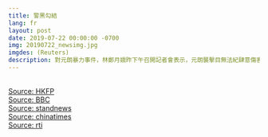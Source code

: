 ```yaml
---
title: 警黑勾結
lang: fr
layout: post
date: 2019-07-22 00:00:00 -0700
img: 20190722_newsimg.jpg
imgdes: (Reuters)
description: 對元朗暴力事件，林鄭月娥昨下午召開記者會表示，元朗襲擊目無法紀肆意傷害市民，行為令人髮指絕不姑息，已要求警務處全力緝凶。並強調香港是法治社會，不容許暴力。面對泛民派質疑港警第一時間處置不力，懷疑「警黑勾結」，警務處長盧偉聰22日回應稱，警隊與黑社會是勢不兩立。
---
```


<br>[Source: HKFP](https://www.hongkongfp.com/2019/07/22/hong-kong-police-made-no-arrests-mob-assaulted-commuters-protesters-journalists-yuen-long/)
<br>[Source: BBC](https://www.bbc.com/zhongwen/trad/chinese-news-49070742)
<br>[Source: standnews](https://thestandnews.com/politics/%E5%85%83%E6%9C%97%E6%87%B7%E7%96%91%E8%AD%A6%E9%BB%91%E5%8B%BE%E7%B5%90%E4%BA%8B%E4%BB%B6-%E4%B8%AD%E5%B9%B4%E6%BC%A2-%E7%95%80%E6%88%91%E5%93%8B%E8%B6%95%E4%BD%A2%E8%B5%B0-%E5%85%AB%E9%84%89%E6%8C%87%E6%8F%AE%E5%AE%98%E6%9D%8E%E6%BC%A2%E6%B0%91-%E5%BF%83%E9%A0%98%E5%98%85-%E5%94%94%E4%BD%BF%E6%93%94%E5%BF%83/)
<br>[Source: chinatimes](https://www.chinatimes.com/newspapers/20190723000495-260108?chdtv)
<br>[Source: rti](https://www.rti.org.tw/news/view/id/2028226)